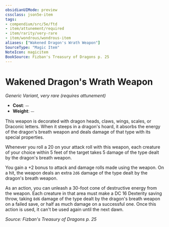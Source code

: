 ```yaml
---
obsidianUIMode: preview
cssclass: json5e-item
tags:
- compendium/src/5e/ftd
- item/attunement/required
- item/rarity/very-rare
- item/wondrous/wondrous-item
aliases: ["Wakened Dragon's Wrath Weapon"]
SourceType: "Magic Item"
NoteIcon: magicitem
BookSource: Fizban's Treasury of Dragons p. 25
---
```

# Wakened Dragon's Wrath Weapon
*Generic Variant, very rare (requires attunement)*  

- **Cost**: ⏤
- **Weight**: ⏤

This weapon is decorated with dragon heads, claws, wings, scales, or Draconic letters. When it steeps in a dragon's hoard, it absorbs the energy of the dragon's breath weapon and deals damage of that type with its special properties.

Whenever you roll a 20 on your attack roll with this weapon, each creature of your choice within 5 feet of the target takes 5 damage of the type dealt by the dragon's breath weapon.

You gain a +2 bonus to attack and damage rolls made using the weapon. On a hit, the weapon deals an extra `2d6` damage of the type dealt by the dragon's breath weapon.

As an action, you can unleash a 30-foot cone of destructive energy from the weapon. Each creature in that area must make a DC 16 Dexterity saving throw, taking `8d6` damage of the type dealt by the dragon's breath weapon on a failed save, or half as much damage on a successful one. Once this action is used, it can't be used again until the next dawn.

*Source: Fizban's Treasury of Dragons p. 25*